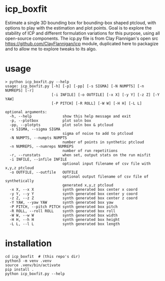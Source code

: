 # icp_boxfit
Estimate a single 3D bounding box for bounding-box shaped ptcloud, with options to play
with the estimation and plot points.  Goal is to explore the stability of ICP and
different formulation variations for this purpose, using all open-source components.
The icp.py file is from Clay Flannigan's open src https://github.com/ClayFlannigan/icp
module, duplicated here to packagize and to allow me to explore tweaks to its algo.

# usage
```
> python icp_boxfit.py --help
usage: icp_boxfit.py [-h] [-p] [-pp] [-s SIGMA] [-N NUMPTS] [-n NUMREPS] [-r]
                     [-i INFILE] [-o OUTFILE] [-x X] [-y Y] [-z Z] [-Y YAW]
                     [-P PITCH] [-R ROLL] [-W W] [-H H] [-L L]

optional arguments:
  -h, --help              show this help message and exit
  -p, --plotbox           plot soln box
  -pp, --plotpts          plot soln box & ptcloud
  -s SIGMA, --sigma SIGMA
                          sigma of noise to add to ptcloud
  -N NUMPTS, --numpts NUMPTS
                          number of points in synthetic ptcloud
  -n NUMREPS, --numreps NUMREPS
                          number of run repetitions
  -r, --runstats          when set, output stats on the run misfit
  -i INFILE, --infile INFILE
                          optional input filename of csv file with x,y,z ptcloud
  -o OUTFILE, --outfile   OUTFILE
                          optional output filename of csv file of synthetically
                          generated x,y,z ptcloud
  -x X, --x X             synth generated box center x coord
  -y Y, --y Y             synth generated box center y coord
  -z Z, --z Z             synth generated box center z coord
  -Y YAW, --yaw YAW       synth generated box yaw
  -P PITCH, --pitch PITCH synth generated box pitch
  -R ROLL, --roll ROLL    synth generated box roll
  -W W, --w W             synth generated box width
  -H H, --h H             synth generated box height
  -L L, --l L             synth generated box length
```

# installation
```
cd icp_boxfit  # (this repo's dir)
python3 -m venv .venv
source .venv/bin/activate
pip install .
python icp_boxfit.py --help
```

